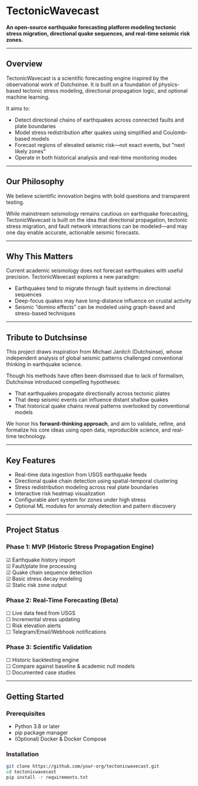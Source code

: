 # TectonicWavecast

**An open-source earthquake forecasting platform modeling tectonic stress migration, directional quake sequences, and real-time seismic risk zones.**

---

## Overview

TectonicWavecast is a scientific forecasting engine inspired by the observational work of Dutchsinse. It is built on a foundation of physics-based tectonic stress modeling, directional propagation logic, and optional machine learning.

It aims to:

- Detect directional chains of earthquakes across connected faults and plate boundaries  
- Model stress redistribution after quakes using simplified and Coulomb-based models  
- Forecast regions of elevated seismic risk—not exact events, but "next likely zones"  
- Operate in both historical analysis and real-time monitoring modes  

---

## Our Philosophy

We believe scientific innovation begins with bold questions and transparent testing.

While mainstream seismology remains cautious on earthquake forecasting, TectonicWavecast is built on the idea that directional propagation, tectonic stress migration, and fault network interactions can be modeled—and may one day enable accurate, actionable seismic forecasts.

---

## Why This Matters

Current academic seismology does not forecast earthquakes with useful precision. TectonicWavecast explores a new paradigm:

- Earthquakes tend to migrate through fault systems in directional sequences  
- Deep-focus quakes may have long-distance influence on crustal activity  
- Seismic “domino effects” can be modeled using graph-based and stress-based techniques  

---

## Tribute to Dutchsinse

This project draws inspiration from Michael Janitch (Dutchsinse), whose independent analysis of global seismic patterns challenged conventional thinking in earthquake science.

Though his methods have often been dismissed due to lack of formalism, Dutchsinse introduced compelling hypotheses:

- That earthquakes propagate directionally across tectonic plates  
- That deep seismic events can influence distant shallow quakes  
- That historical quake chains reveal patterns overlooked by conventional models  

We honor his **forward-thinking approach**, and aim to validate, refine, and formalize his core ideas using open data, reproducible science, and real-time technology.

---

## Key Features

- Real-time data ingestion from USGS earthquake feeds  
- Directional quake chain detection using spatial-temporal clustering  
- Stress redistribution modeling across real plate boundaries  
- Interactive risk heatmap visualization  
- Configurable alert system for zones under high stress  
- Optional ML modules for anomaly detection and pattern discovery  

---

## Project Status

### Phase 1: MVP (Historic Stress Propagation Engine)
☑ Earthquake history import  
☑ Fault/plate line processing  
☑ Quake chain sequence detection  
☑ Basic stress decay modeling  
☑ Static risk zone output  

### Phase 2: Real-Time Forecasting (Beta)
☐ Live data feed from USGS  
☐ Incremental stress updating  
☐ Risk elevation alerts  
☐ Telegram/Email/Webhook notifications  

### Phase 3: Scientific Validation
☐ Historic backtesting engine  
☐ Compare against baseline & academic null models  
☐ Documented case studies  

---

## Getting Started

### Prerequisites
- Python 3.8 or later  
- pip package manager  
- (Optional) Docker & Docker Compose  

### Installation

```bash
git clone https://github.com/your-org/tectonicwavecast.git
cd tectonicwavecast
pip install -r requirements.txt
